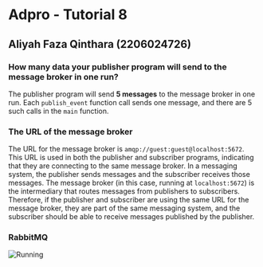 # Adpro - Tutorial 8

## Aliyah Faza Qinthara (2206024726)

### How many data your publisher program will send to the message broker in one run?

The publisher program will send **5 messages** to the message broker in one run. Each `publish_event` function call sends one message, and there are 5 such calls in the `main` function.

### The URL of the message broker

The URL for the message broker is `amqp://guest:guest@localhost:5672`. This URL is used in both the publisher and subscriber programs, indicating that they are connecting to the same message broker. In a messaging system, the publisher sends messages and the subscriber receives those messages. The message broker (in this case, running at `localhost:5672`) is the intermediary that routes messages from publishers to subscribers. Therefore, if the publisher and subscriber are using the same URL for the message broker, they are part of the same messaging system, and the subscriber should be able to receive messages published by the publisher.

### RabbitMQ

![Running](https://cdn.discordapp.com/attachments/1030834426126544907/1232334326536998972/image.png?ex=66291447&is=6627c2c7&hm=c79e9360c64bae6822862ca68ec22e99fb615023bbc908ccb80abc6d43615ede&)
